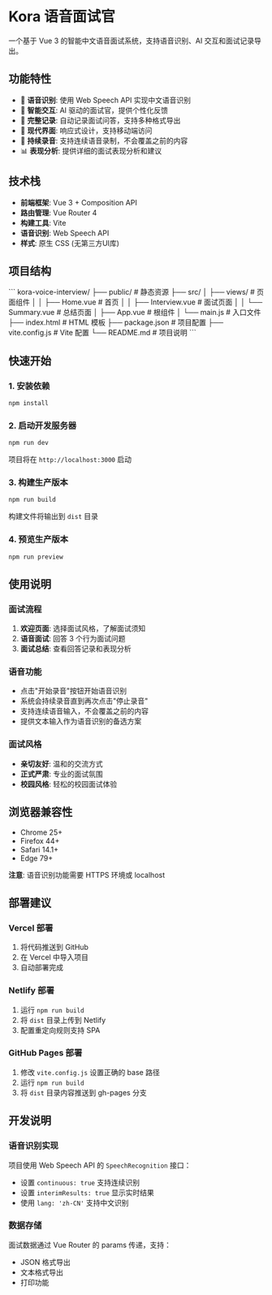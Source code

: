 # Kora 语音面试官

一个基于 Vue 3 的智能中文语音面试系统，支持语音识别、AI 交互和面试记录导出。

## 功能特性

- 🎤 **语音识别**: 使用 Web Speech API 实现中文语音识别
- 🤖 **智能交互**: AI 驱动的面试官，提供个性化反馈
- 📝 **完整记录**: 自动记录面试问答，支持多种格式导出
- 🎨 **现代界面**: 响应式设计，支持移动端访问
- 🔄 **持续录音**: 支持连续语音录制，不会覆盖之前的内容
- 📊 **表现分析**: 提供详细的面试表现分析和建议

## 技术栈

- **前端框架**: Vue 3 + Composition API
- **路由管理**: Vue Router 4
- **构建工具**: Vite
- **语音识别**: Web Speech API
- **样式**: 原生 CSS (无第三方UI库)

## 项目结构

\`\`\`
kora-voice-interview/
├── public/                 # 静态资源
├── src/
│   ├── views/             # 页面组件
│   │   ├── Home.vue       # 首页
│   │   ├── Interview.vue  # 面试页面
│   │   └── Summary.vue    # 总结页面
│   ├── App.vue           # 根组件
│   └── main.js           # 入口文件
├── index.html            # HTML 模板
├── package.json          # 项目配置
├── vite.config.js        # Vite 配置
└── README.md            # 项目说明
\`\`\`

## 快速开始

### 1. 安装依赖

```bash
npm install
```

### 2. 启动开发服务器

```bash
npm run dev
```

项目将在 `http://localhost:3000` 启动

### 3. 构建生产版本

```bash
npm run build
```

构建文件将输出到 `dist` 目录

### 4. 预览生产版本

```bash
npm run preview
```

## 使用说明

### 面试流程

1. **欢迎页面**: 选择面试风格，了解面试须知
2. **语音面试**: 回答 3 个行为面试问题
3. **面试总结**: 查看回答记录和表现分析


### 语音功能

- 点击"开始录音"按钮开始语音识别
- 系统会持续录音直到再次点击"停止录音"
- 支持连续语音输入，不会覆盖之前的内容
- 提供文本输入作为语音识别的备选方案


### 面试风格

- **亲切友好**: 温和的交流方式
- **正式严肃**: 专业的面试氛围
- **校园风格**: 轻松的校园面试体验


## 浏览器兼容性

- Chrome 25+
- Firefox 44+
- Safari 14.1+
- Edge 79+


**注意**: 语音识别功能需要 HTTPS 环境或 localhost

## 部署建议

### Vercel 部署

1. 将代码推送到 GitHub
2. 在 Vercel 中导入项目
3. 自动部署完成


### Netlify 部署

1. 运行 `npm run build`
2. 将 `dist` 目录上传到 Netlify
3. 配置重定向规则支持 SPA


### GitHub Pages 部署

1. 修改 `vite.config.js` 设置正确的 base 路径
2. 运行 `npm run build`
3. 将 `dist` 目录内容推送到 gh-pages 分支


## 开发说明

### 语音识别实现

项目使用 Web Speech API 的 `SpeechRecognition` 接口：

- 设置 `continuous: true` 支持连续识别
- 设置 `interimResults: true` 显示实时结果
- 使用 `lang: 'zh-CN'` 支持中文识别


### 数据存储

面试数据通过 Vue Router 的 params 传递，支持：

- JSON 格式导出
- 文本格式导出
- 打印功能